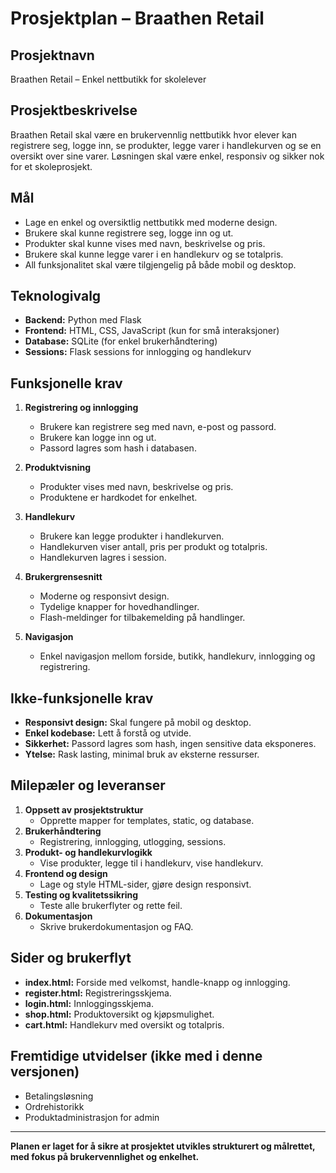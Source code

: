# Prosjektplan – Braathen Retail

## Prosjektnavn
Braathen Retail – Enkel nettbutikk for skolelever

## Prosjektbeskrivelse
Braathen Retail skal være en brukervennlig nettbutikk hvor elever kan registrere seg, logge inn, se produkter, legge varer i handlekurven og se en oversikt over sine varer. Løsningen skal være enkel, responsiv og sikker nok for et skoleprosjekt.

## Mål
- Lage en enkel og oversiktlig nettbutikk med moderne design.
- Brukere skal kunne registrere seg, logge inn og ut.
- Produkter skal kunne vises med navn, beskrivelse og pris.
- Brukere skal kunne legge varer i en handlekurv og se totalpris.
- All funksjonalitet skal være tilgjengelig på både mobil og desktop.

## Teknologivalg
- **Backend:** Python med Flask
- **Frontend:** HTML, CSS, JavaScript (kun for små interaksjoner)
- **Database:** SQLite (for enkel brukerhåndtering)
- **Sessions:** Flask sessions for innlogging og handlekurv

## Funksjonelle krav
1. **Registrering og innlogging**
   - Brukere kan registrere seg med navn, e-post og passord.
   - Brukere kan logge inn og ut.
   - Passord lagres som hash i databasen.

2. **Produktvisning**
   - Produkter vises med navn, beskrivelse og pris.
   - Produktene er hardkodet for enkelhet.

3. **Handlekurv**
   - Brukere kan legge produkter i handlekurven.
   - Handlekurven viser antall, pris per produkt og totalpris.
   - Handlekurven lagres i session.

4. **Brukergrensesnitt**
   - Moderne og responsivt design.
   - Tydelige knapper for hovedhandlinger.
   - Flash-meldinger for tilbakemelding på handlinger.

5. **Navigasjon**
   - Enkel navigasjon mellom forside, butikk, handlekurv, innlogging og registrering.

## Ikke-funksjonelle krav
- **Responsivt design:** Skal fungere på mobil og desktop.
- **Enkel kodebase:** Lett å forstå og utvide.
- **Sikkerhet:** Passord lagres som hash, ingen sensitive data eksponeres.
- **Ytelse:** Rask lasting, minimal bruk av eksterne ressurser.

## Milepæler og leveranser
1. **Oppsett av prosjektstruktur**  
   - Opprette mapper for templates, static, og database.
2. **Brukerhåndtering**  
   - Registrering, innlogging, utlogging, sessions.
3. **Produkt- og handlekurvlogikk**  
   - Vise produkter, legge til i handlekurv, vise handlekurv.
4. **Frontend og design**  
   - Lage og style HTML-sider, gjøre design responsivt.
5. **Testing og kvalitetssikring**  
   - Teste alle brukerflyter og rette feil.
6. **Dokumentasjon**  
   - Skrive brukerdokumentasjon og FAQ.

## Sider og brukerflyt
- **index.html:** Forside med velkomst, handle-knapp og innlogging.
- **register.html:** Registreringsskjema.
- **login.html:** Innloggingsskjema.
- **shop.html:** Produktoversikt og kjøpsmulighet.
- **cart.html:** Handlekurv med oversikt og totalpris.

## Fremtidige utvidelser (ikke med i denne versjonen)
- Betalingsløsning
- Ordrehistorikk
- Produktadministrasjon for admin

---

**Planen er laget for å sikre at prosjektet utvikles strukturert og målrettet, med fokus på brukervennlighet og enkelhet.**